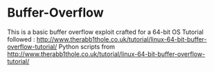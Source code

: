 # Buffer-Overflow
This is a basic buffer overflow exploit crafted for a 64-bit OS
Tutorial followed : http://www.therabb1thole.co.uk/tutorial/linux-64-bit-buffer-overflow-tutorial/ 
Python scripts from http://www.therabb1thole.co.uk/tutorial/linux-64-bit-buffer-overflow-tutorial/ 
